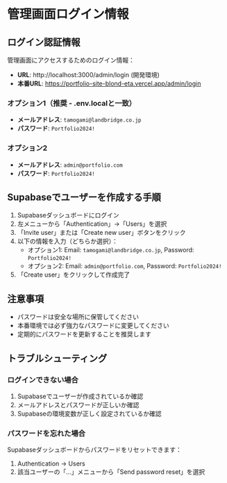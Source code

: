 # 管理画面ログイン情報

## ログイン認証情報

管理画面にアクセスするためのログイン情報：

- **URL**: http://localhost:3000/admin/login (開発環境)
- **本番URL**: https://portfolio-site-blond-eta.vercel.app/admin/login

### オプション1（推奨 - .env.localと一致）
- **メールアドレス**: `tamogami@landbridge.co.jp`
- **パスワード**: `Portfolio2024!`

### オプション2
- **メールアドレス**: `admin@portfolio.com`
- **パスワード**: `Portfolio2024!`

## Supabaseでユーザーを作成する手順

1. Supabaseダッシュボードにログイン
2. 左メニューから「Authentication」→「Users」を選択
3. 「Invite user」または「Create new user」ボタンをクリック
4. 以下の情報を入力（どちらか選択）：
   - オプション1: Email: `tamogami@landbridge.co.jp`, Password: `Portfolio2024!`
   - オプション2: Email: `admin@portfolio.com`, Password: `Portfolio2024!`
5. 「Create user」をクリックして作成完了

## 注意事項

- パスワードは安全な場所に保管してください
- 本番環境では必ず強力なパスワードに変更してください
- 定期的にパスワードを更新することを推奨します

## トラブルシューティング

### ログインできない場合

1. Supabaseでユーザーが作成されているか確認
2. メールアドレスとパスワードが正しいか確認
3. Supabaseの環境変数が正しく設定されているか確認

### パスワードを忘れた場合

Supabaseダッシュボードからパスワードをリセットできます：
1. Authentication → Users
2. 該当ユーザーの「...」メニューから「Send password reset」を選択